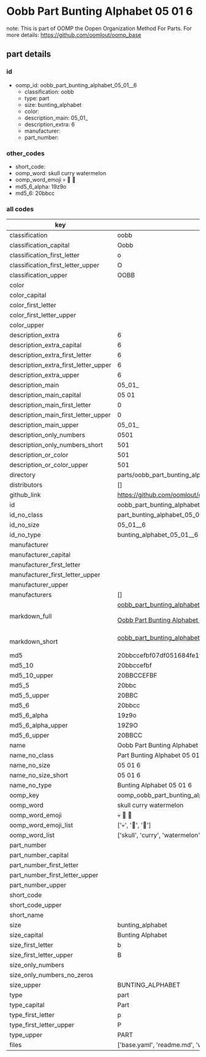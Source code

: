 # Oobb Part Bunting Alphabet 05 01  6  

note: This is part of OOMP the Oopen Organization Method For Parts. For more details: https://github.com/oomlout/oomp_base

##  part details





### id
* oomp_id: oobb_part_bunting_alphabet_05_01__6
  * classification: oobb
  * type: part
  * size: bunting_alphabet
  * color: 
  * description_main: 05_01_
  * description_extra: 6
  * manufacturer: 
  * part_number: 

### other_codes
* short_code: 
* oomp_word: skull curry watermelon
* oomp_word_emoji :skull: :curry: :watermelon:
* md5_6_alpha: 19z9o
* md5_6: 20bbcc

### all codes 
| key | value |  
| --- | --- |  
| classification | oobb |  
| classification_capital | Oobb |  
| classification_first_letter | o |  
| classification_first_letter_upper | O |  
| classification_upper | OOBB |  
| color |  |  
| color_capital |  |  
| color_first_letter |  |  
| color_first_letter_upper |  |  
| color_upper |  |  
| description_extra | 6 |  
| description_extra_capital | 6 |  
| description_extra_first_letter | 6 |  
| description_extra_first_letter_upper | 6 |  
| description_extra_upper | 6 |  
| description_main | 05_01_ |  
| description_main_capital | 05 01  |  
| description_main_first_letter | 0 |  
| description_main_first_letter_upper | 0 |  
| description_main_upper | 05_01_ |  
| description_only_numbers | 0501 |  
| description_only_numbers_short | 501 |  
| description_or_color | 501 |  
| description_or_color_upper | 501 |  
| directory | parts/oobb_part_bunting_alphabet_05_01__6 |  
| distributors | [] |  
| github_link | https://github.com/oomlout/oomlout_oomp_part_src/tree/main/parts/oobb_part_bunting_alphabet_05_01__6/working |  
| id | oobb_part_bunting_alphabet_05_01__6 |  
| id_no_class | part_bunting_alphabet_05_01__6 |  
| id_no_size | 05_01__6 |  
| id_no_type | bunting_alphabet_05_01__6 |  
| manufacturer |  |  
| manufacturer_capital |  |  
| manufacturer_first_letter |  |  
| manufacturer_first_letter_upper |  |  
| manufacturer_upper |  |  
| manufacturers | [] |  
| markdown_full | [oobb_part_bunting_alphabet_05_01__6](https://github.com/oomlout/oomlout_oomp_part_src/tree/main/parts/oobb_part_bunting_alphabet_05_01__6/working)<br>[](https://github.com/oomlout/oomlout_oomp_part_src/tree/main/parts/oobb_part_bunting_alphabet_05_01__6/working)<br>[Oobb Part Bunting Alphabet 05 01  6](https://github.com/oomlout/oomlout_oomp_part_src/tree/main/parts/oobb_part_bunting_alphabet_05_01__6/working)<br><br> |  
| markdown_short | [oobb_part_bunting_alphabet_05_01__6](https://github.com/oomlout/oomlout_oomp_part_src/tree/main/parts/oobb_part_bunting_alphabet_05_01__6/working)<br><br> |  
| md5 | 20bbccefbf07df051684fe1f774fba9e |  
| md5_10 | 20bbccefbf |  
| md5_10_upper | 20BBCCEFBF |  
| md5_5 | 20bbc |  
| md5_5_upper | 20BBC |  
| md5_6 | 20bbcc |  
| md5_6_alpha | 19z9o |  
| md5_6_alpha_upper | 19Z9O |  
| md5_6_upper | 20BBCC |  
| name | Oobb Part Bunting Alphabet 05 01  6 |  
| name_no_class | Part Bunting Alphabet 05 01  6 |  
| name_no_size | 05 01  6 |  
| name_no_size_short | 05 01  6 |  
| name_no_type | Bunting Alphabet 05 01  6 |  
| oomp_key | oomp_oobb_part_bunting_alphabet_05_01__6 |  
| oomp_word | skull curry watermelon |  
| oomp_word_emoji | :skull: :curry: :watermelon: |  
| oomp_word_emoji_list | [':skull:', ':curry:', ':watermelon:'] |  
| oomp_word_list | ['skull', 'curry', 'watermelon'] |  
| part_number |  |  
| part_number_capital |  |  
| part_number_first_letter |  |  
| part_number_first_letter_upper |  |  
| part_number_upper |  |  
| short_code |  |  
| short_code_upper |  |  
| short_name |  |  
| size | bunting_alphabet |  
| size_capital | Bunting Alphabet |  
| size_first_letter | b |  
| size_first_letter_upper | B |  
| size_only_numbers |  |  
| size_only_numbers_no_zeros |  |  
| size_upper | BUNTING_ALPHABET |  
| type | part |  
| type_capital | Part |  
| type_first_letter | p |  
| type_first_letter_upper | P |  
| type_upper | PART |  
| files | ['base.yaml', 'readme.md', 'working.json', 'working.yaml'] |  
